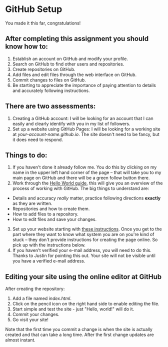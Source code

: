 # GitHub Setup

You made it this far, congratulations!

## After completing this assignment you should know how to:

1. Establish an account on GitHub and modify your profile.
2. Search on GitHub to find other users and repositories.
3. Create repositories on GitHub.
4. Add files and edit files through the web interface on GitHub.
5. Commit changes to files on GitHub.
6. Be starting to appreciate the importance of paying attention to details and accurately following instructions.

## There are two assessments:

1. Creating a GitHub account: I will be looking for an account that I can easily and clearly identify with you in my list of followers.
2. Set up a website using GitHub Pages: I will be looking for a working site at _your-account-name.github.io_. The site doesn't need to be fancy, but it does need to respond.

## Things to do:

1. If you haven't done it already follow me. You do this by clicking on my name in the upper left hand corner of the page – that will take you to my main page on GitHub and there will be a green follow button there.
2. Work through the [Hello World guide](http://guides.github.com), this will give you an overview of the process of working with GitHub. The big things to understand are:
  * Details and accuracy _really_ matter, practice following directions __exactly__ as they are written.
  * Repositories and how to create them.
  * How to add files to a repository.
  * How to edit files and save your changes.
3. Set up your website starting with [these instructions](http://pages.github.com). Once you get to the part where they want to know what system you are on you're kind of stuck – they don't provide instructions for creating the page online. So pick up with the instructions below.
4. If you haven't verified your e-mail address, you will need to do this. Thanks to Justin for pointing this out. Your site will not be visible until you have a verified e-mail address.
 
## Editing your site using the online editor at GitHub

After creating the repository:

1. Add a file named _index.html_.
2. Click on the pencil icon on the right hand side to enable editing the file.
3. Start simple and test the site - just "Hello, world!" will do it.
4. Commit your changes.
5. Go visit your site!

Note that the first time you commit a change is when the site is actually created and that can take a long time. After the first change updates are almost instant.
